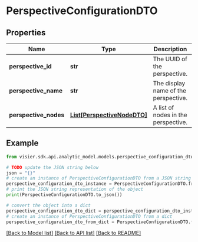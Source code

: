 # PerspectiveConfigurationDTO


## Properties

Name | Type | Description | Notes
------------ | ------------- | ------------- | -------------
**perspective_id** | **str** | The UUID of the perspective. | [optional] 
**perspective_name** | **str** | The display name of the perspective. | [optional] 
**perspective_nodes** | [**List[PerspectiveNodeDTO]**](PerspectiveNodeDTO.md) | A list of nodes in the perspective. | [optional] 

## Example

```python
from visier.sdk.api.analytic_model.models.perspective_configuration_dto import PerspectiveConfigurationDTO

# TODO update the JSON string below
json = "{}"
# create an instance of PerspectiveConfigurationDTO from a JSON string
perspective_configuration_dto_instance = PerspectiveConfigurationDTO.from_json(json)
# print the JSON string representation of the object
print(PerspectiveConfigurationDTO.to_json())

# convert the object into a dict
perspective_configuration_dto_dict = perspective_configuration_dto_instance.to_dict()
# create an instance of PerspectiveConfigurationDTO from a dict
perspective_configuration_dto_from_dict = PerspectiveConfigurationDTO.from_dict(perspective_configuration_dto_dict)
```
[[Back to Model list]](../README.md#documentation-for-models) [[Back to API list]](../README.md#documentation-for-api-endpoints) [[Back to README]](../README.md)


